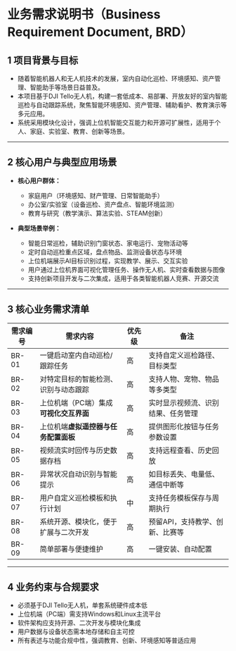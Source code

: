 # 业务需求说明书（Business Requirement Document, BRD）

## 1 项目背景与目标
- 随着智能机器人和无人机技术的发展，室内自动化巡检、环境感知、资产管理、智能助手等场景日益普及。
- 本项目基于DJI Tello无人机，构建一套低成本、易部署、开放友好的室内智能巡检与自动跟踪系统，聚焦智能环境感知、资产管理、辅助看护、教育演示等多元应用。
- 系统采用模块化设计，强调上位机智能交互能力和开源可扩展性，适用于个人、家庭、实验室、教育、创新等场景。

---

## 2 核心用户与典型应用场景

- **核心用户群体：**
    - 家庭用户（环境感知、财产管理、日常智能助手）
    - 办公室/实验室（设备巡检、资产盘点、智能环境监测）
    - 教育与研究（教学演示、算法实验、STEAM创新）

- **典型场景举例：**
    - 智能日常巡检，辅助识别门窗状态、家电运行、宠物活动等
    - 定时自动巡检重点区域，盘点物品、监测设备状态与环境
    - 上位机端展示AI目标识别过程，实现教学、展示、交互实验
    - 用户通过上位机界面可视化管理任务、操作无人机、实时查看数据与图像
    - 支持创新项目开发与二次集成，适用于各类智能机器人竞赛、开源交流

---

## 3 核心业务需求清单

| 需求编号 | 需求内容                               | 优先级 | 备注                               |
| -------- | -------------------------------------- | ------ | ---------------------------------- |
| BR-01    | 一键启动室内自动巡检/跟踪任务          | 高     | 支持自定义巡检路径、目标类型       |
| BR-02    | 对特定目标的智能检测、识别与动态跟踪   | 高     | 支持人物、宠物、物品等多类型       |
| BR-03    | 上位机端（PC端）集成**可视化交互界面** | 高     | 实时显示视频流、识别结果、任务管理 |
| BR-04    | 上位机端**虚拟遥控器与任务配置面板**   | 高     | 提供图形化按钮与任务参数设置       |
| BR-05    | 视频流实时回传与历史数据存档           | 高     | 支持远程查看、历史回放             |
| BR-06    | 异常状况自动识别与智能提示             | 高     | 如目标丢失、电量低、通信中断等     |
| BR-07    | 用户自定义巡检模板和执行计划           | 中     | 支持任务模板保存与周期执行         |
| BR-08    | 系统开源、模块化，便于扩展与二次开发   | 高     | 预留API，支持教学、创新、比赛等    |
| BR-09    | 简单部署与便捷维护                     | 高     | 一键安装、自动配置                 |

---

## 4 业务约束与合规要求

- 必须基于DJI Tello无人机，单套系统硬件成本低
- 上位机端（PC端）需支持Windows和Linux主流平台
- 软件架构应支持开源、二次开发与模块化集成
- 用户数据与设备状态需本地存储和自主可控
- 所有表述与功能合规中性，强调教育、创新、环境感知等普适应用
